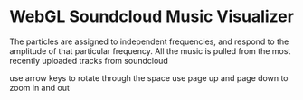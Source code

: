 WebGL Soundcloud Music Visualizer
===============

The particles are assigned to independent frequencies, and respond to the amplitude of that particular frequency.  All the music is pulled from the most recently uploaded tracks from soundcloud



use arrow keys to rotate through the space
use page up and page down to zoom in and out
